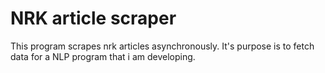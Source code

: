 # NRK article scraper

This program scrapes nrk articles asynchronously. It's purpose is to fetch data for a NLP program that i am developing.
